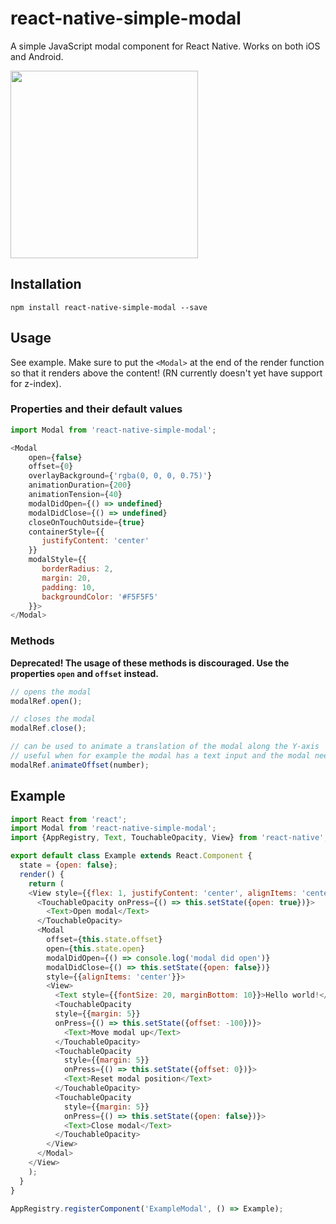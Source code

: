 # react-native-simple-modal
A simple JavaScript modal component for React Native. Works on both iOS and Android.

<img src="https://i.imgur.com/EiwkCWn.gif" width="300" />

## Installation
`npm install react-native-simple-modal --save`

## Usage
See example. Make sure to put the `<Modal>` at the end of the render function so that it renders above the content! (RN currently doesn't yet have support for z-index).
### Properties and their default values

```javascript
import Modal from 'react-native-simple-modal';

<Modal
	open={false}
	offset={0}
	overlayBackground={'rgba(0, 0, 0, 0.75)'}
	animationDuration={200}
	animationTension={40}
	modalDidOpen={() => undefined}
	modalDidClose={() => undefined}
	closeOnTouchOutside={true}
	containerStyle={{
	   justifyContent: 'center'
	}}
	modalStyle={{
	   borderRadius: 2,
	   margin: 20,
	   padding: 10,
	   backgroundColor: '#F5F5F5'
	}}>
</Modal>
```

### Methods

**Deprecated! The usage of these methods is discouraged. Use the properties `open` and `offset` instead.**

```javascript
// opens the modal
modalRef.open();

// closes the modal
modalRef.close();

// can be used to animate a translation of the modal along the Y-axis
// useful when for example the modal has a text input and the modal needs to move up so that it's not hidden behind the keyboard
modalRef.animateOffset(number);
```

## Example
```javascript
import React from 'react';
import Modal from 'react-native-simple-modal';
import {AppRegistry, Text, TouchableOpacity, View} from 'react-native';

export default class Example extends React.Component {
  state = {open: false};
  render() {
    return (
    <View style={{flex: 1, justifyContent: 'center', alignItems: 'center'}}>
      <TouchableOpacity onPress={() => this.setState({open: true})}>
        <Text>Open modal</Text>
      </TouchableOpacity>
      <Modal
        offset={this.state.offset}
        open={this.state.open}
        modalDidOpen={() => console.log('modal did open')}
        modalDidClose={() => this.setState({open: false})}
        style={{alignItems: 'center'}}>
        <View>
          <Text style={{fontSize: 20, marginBottom: 10}}>Hello world!</Text>
          <TouchableOpacity
          style={{margin: 5}}
          onPress={() => this.setState({offset: -100})}>
            <Text>Move modal up</Text>
          </TouchableOpacity>
          <TouchableOpacity
            style={{margin: 5}}
            onPress={() => this.setState({offset: 0})}>
            <Text>Reset modal position</Text>
          </TouchableOpacity>
          <TouchableOpacity
            style={{margin: 5}}
            onPress={() => this.setState({open: false})}>
            <Text>Close modal</Text>
          </TouchableOpacity>
        </View>
      </Modal>
    </View>
    );
  }
}

AppRegistry.registerComponent('ExampleModal', () => Example);

```
